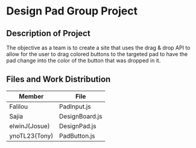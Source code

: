 # Design Pad Group Project

## Description of Project
The objective as a team is to create a site that uses the drag & drop API to allow for the user to drag colored buttons to the targeted pad to have the pad change into the color of the button that was dropped in it.

## Files and Work Distribution

|Member |File |
|-------|-----|
|Falilou  |  PadInput.js|
|Sajia | DesignBoard.js |
|elwinJ(Josue) | DesignPad.js|
|ynoTL23(Tony) | PadButton.js|
